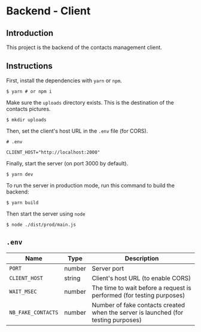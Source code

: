 # Backend - Client

## Introduction

This project is the backend of the contacts management client.

## Instructions

First, install the dependencies with `yarn` or `npm`.

```
$ yarn # or npm i
```

Make sure the `uploads` directory exists. This is the destination of the contacts pictures.

```
$ mkdir uploads
```

Then, set the client's host URL in the `.env` file (for CORS).

```
# .env

CLIENT_HOST="http://localhost:2000"
```

Finally, start the server (on port 3000 by default).

```
$ yarn dev
```

To run the server in production mode, run this command to build the backend:

```
$ yarn build
```

Then start the server using `node`

```
$ node ./dist/prod/main.js
```

## `.env`

| Name               | Type   | Description                                                                        |
| ------------------ | ------ | ---------------------------------------------------------------------------------- |
| `PORT`             | number | Server port                                                                        |
| `CLIENT_HOST`      | string | Client's host URL (to enable CORS)                                                 |
| `WAIT_MSEC`        | number | The time to wait before a request is performed (for testing purposes)              |
| `NB_FAKE_CONTACTS` | number | Number of fake contacts created when the server is launched (for testing purposes) |
